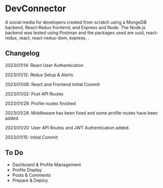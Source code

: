 # DevConnector

A social media for developers created from scratch using a MongoDB backend, React-Redux frontend, and Express and Node.
The Node.js backend was tested using Postman and the packages used are uuid, react-redux, react, react-redux-dom, express, .

## Changelog

2023/01/14: React User Authentication

2023/01/12: Redux Setup & Alerts

2023/01/08: React and Frontend Initial Commit

2023/01/02: Post API Routes

2023/01/29: Profile routes finished

2023/01/28: Middleware has been fixed and some profile routes have been added.

2023/01/20: User API Routes and JWT Authentication added.

2023/01/15: Initial Commit

## To Do

- Dashboard & Profile Management
- Profile Display
- Posts & Comments
- Prepare & Deploy

